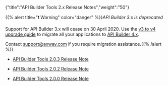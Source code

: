 {"title":"API Builder Tools 2.x Release Notes","weight":"50"}

{{% alert title="❗️ Warning" color="danger" %}}*API Builder 3.x is deprecated*

Support for API Builder 3.x will cease on 30 April 2020. Use the [v3 to v4 upgrade guide](https://docs.axway.com/bundle/API_Builder_4x_allOS_en/page/api_builder_v3_to_v4_upgrade_guide.html) to migrate all your applications to [API Builder 4.x](https://docs.axway.com/bundle/API_Builder_4x_allOS_en/page/api_builder_getting_started_guide.html).

Contact [support@axway.com](mailto:support@axway.com) if you require migration assistance.{{% /alert %}}

* [API Builder Tools 2.0.3 Release Note](/docs/appc/Axway_API_Builder/API_Builder/API_Builder_Release_Notes/API_Builder_Tools_2.x_Release_Notes/API_Builder_Tools_2.0.3_Release_Note/)

* [API Builder Tools 2.0.2 Release Note](/docs/appc/Axway_API_Builder/API_Builder/API_Builder_Release_Notes/API_Builder_Tools_2.x_Release_Notes/API_Builder_Tools_2.0.2_Release_Note/)

* [API Builder Tools 2.0.0 Release Note](/docs/appc/Axway_API_Builder/API_Builder/API_Builder_Release_Notes/API_Builder_Tools_2.x_Release_Notes/API_Builder_Tools_2.0.0_Release_Note/)
